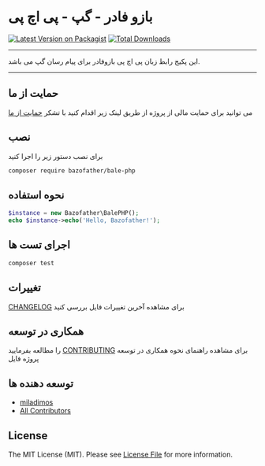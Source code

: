 
# بازو فادر - گپ - پی اچ پی

[![Latest Version on Packagist](https://img.shields.io/packagist/v/bazofather/bale-php.svg?style=flat-square)](https://packagist.org/packages/bazofather/bale-php)
[![Total Downloads](https://img.shields.io/packagist/dt/bazofather/bale-php.svg?style=flat-square)](https://packagist.org/packages/bazofather/bale-php)
<!--delete-->
---
این پکیج رابط زبان پی اچ پی بازوفادر برای پیام رسان گپ می باشد.

---
<!--/delete-->


## حمایت از ما

می توانید برای حمایت مالی از پروژه از طریق لینک زیر اقدام کنید با تشکر
[حمایت از ما](https://bazofather.ir/donate)

## نصب

برای نصب دستور زیر را اجرا کنید

```bash
composer require bazofather/bale-php
```

## نحوه استفاده

```php
$instance = new Bazofather\BalePHP();
echo $instance->echo('Hello, Bazofather!');
```

## اجرای تست ها

```bash
composer test
```

## تغییرات

 [CHANGELOG](CHANGELOG.md) برای مشاهده آخرین تغییرات فایل بررسی کنید

## همکاری در توسعه

   را مطالعه بفرمایید [CONTRIBUTING](CONTRIBUTING.md) برای مشاهده راهنمای نحوه همکاری در توسعه پروژه فایل 

## توسعه دهنده ها

- [miladimos](https://github.com/miladimos)
- [All Contributors](../../contributors)

## License

The MIT License (MIT). Please see [License File](LICENSE.md) for more information.
